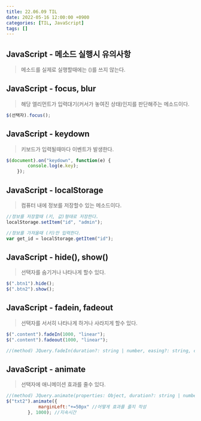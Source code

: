 ```yaml
---
title: 22.06.09 TIL
date: 2022-05-16 12:00:00 +0900
categories: [TIL, JavaScript]
tags: []
---
```



## JavaScript -  메소드 실행시 유의사항

> 메소드를 실제로 실행할때에는 ()를 쓰지 않는다.
> 

## JavaScript -  focus, blur

> 해당 엘리먼트가 입력대기(커서가 놓여진 상태)인지를 판단해주는 메소드이다.
> 

```jsx
$(선택자).focus();
```

## JavaScript -  keydown

> 키보드가 입력될때마다 이벤트가 발생한다.
> 

```jsx
$(document).on("keydown", function(e) {
        console.log(e.key);
    });
```

## JavaScript -  localStorage

> 컴퓨터 내에 정보를 저장할수 있는 메소드이다.
> 

```jsx
//정보를 저장할때 (키, 값)형태로 저장한다.
localStorage.setItem("id", "admin");

//정보를 가져올때 (키)만 입력한다.
var get_id = localStorage.getItem("id");
```

## JavaScript -  hide(), show()

> 선택자를 숨기거나 나타나게 할수 있다.
> 

```jsx
$(".btn1").hide();
$(".btn2").show();
```

## JavaScript -  fadein, fadeout

> 선택자를 서서히 나타나게 하거나 사라지게 할수 있다.
> 

```jsx
$(".content").fadeIn(1000, "linear");
$(".content").fadeout(1000, "linear");

//(method) JQuery.fadeIn(duration?: string | number, easing?: string, complete?: Function): JQuery (+2 overloads)
```

## JavaScript -  animate

> 선택자에 애니메이션 효과를 줄수 있다.
> 

```jsx
//(method) JQuery.animate(properties: Object, duration?: string | number, easing?: string, complete?: Function): JQuery (+2 overloads)
$("txt2").animate({
            marginLeft:"+=50px" //어떻게 효과를 줄지 작성
        }, 1000); //지속시간
```

